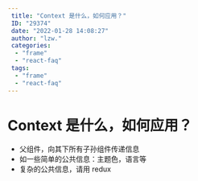 ```yaml
---
 title: "Context 是什么，如何应用？"
 ID: "29374"
 date: "2022-01-28 14:08:27"
 author: "lzw."
 categories: 
  - "frame"
  - "react-faq"
 tags: 
  - "frame"
  - "react-faq"
---
```


# Context 是什么，如何应用？

- 父组件，向其下所有子孙组件传递信息
- 如一些简单的公共信息：主题色，语言等
- 复杂的公共信息，请用 redux
